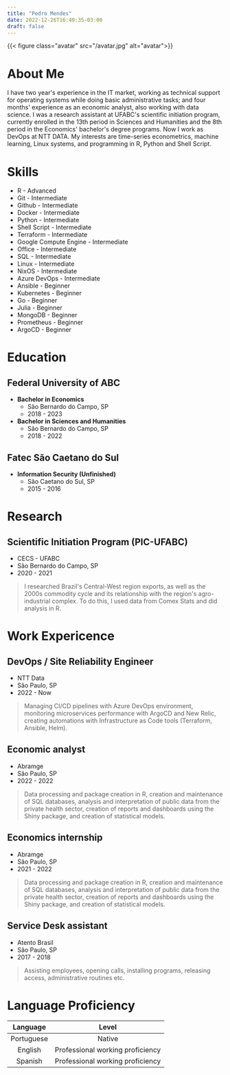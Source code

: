 ```yaml
---
title: "Pedro Mendes"
date: 2022-12-26T16:49:35-03:00
draft: false
---
```


{{< figure class="avatar" src="/avatar.jpg" alt="avatar">}}

<link rel="stylesheet" href="https://cdn.jsdelivr.net/gh/devicons/devicon@v2.15.1/devicon.min.css">

<!-- # Pedro Mendes -->

<!-- <i class="fas fa-envelope"></i> phrmendes@tuta.io   -->
<!-- <i class="fab fa-github"></i> https://github.com/phrmendes/   -->
<!-- <i class="fab fa-linkedin"></i> [Pedro Mendes](https://www.linkedin.com/in/pedro-mendes-b9983b13a/) -->

# <i class="fas fa-user"></i> About Me 

I have two year's experience in the IT market, working as technical support for operating systems while doing basic administrative tasks; and four months' experience as an economic analyst, also working with data science. I was a research assistant at UFABC's scientific initiation program, currently enrolled in the 13th period in Sciences and Humanities and the 8th period in the Economics' bachelor's degree programs. Now I work as DevOps at NTT DATA. My interests are time-series econometrics, machine learning, Linux systems, and programming in R, Python and Shell Script.

# <i class="fas fa-hammer"></i> Skills

- <i class="fab fa-r-project"></i> R - Advanced
- <i class="fab fa-git"></i> Git - Intermediate
- <i class="fab fa-github"></i> Github - Intermediate
- <i class="fab fa-docker"></i> Docker - Intermediate
- <i class="fab fa-python"></i> Python - Intermediate
- <i class="fas fa-terminal"></i> Shell Script - Intermediate
- <i class="devicon-terraform-plain"></i> Terraform - Intermediate 
- <i class="devicon-googlecloud-plain"></i> Google Compute Engine - Intermediate
- <i class="fab fa-microsoft"></i> Office - Intermediate
- <i class="fas fa-database"></i> SQL - Intermediate
- <i class="fab fa-linux"></i> Linux - Intermediate
- <i class="devicon-nixos-plain"></i> NixOS - Intermediate
- <i class="devicon-azure-plain"></i> Azure DevOps - Intermediate
- <i class="devicon-ansible-plain"></i> Ansible - Beginner
- <i class="devicon-kubernetes-plain"></i> Kubernetes - Beginner
- <i class="devicon-go-original-wordmark"></i> Go - Beginner
- <i class="devicon-julia-plain"></i> Julia - Beginner
- <i class="devicon-mongodb-plain"></i> MongoDB - Beginner
- <i class="devicon-prometheus-original"></i> Prometheus - Beginner
- <i class="devicon-argocd-plain"></i> ArgoCD - Beginner

# <i class="fas fa-graduation-cap"></i> Education 

## Federal University of ABC

- **Bachelor in Economics**
  - São Bernardo do Campo, SP
  - 2018 - 2023
- **Bachelor in Sciences and Humanities**
  - São Bernardo do Campo, SP
  - 2018 - 2022

## Fatec São Caetano do Sul
- **Information Security (Unfinished)**
  - São Caetano do Sul, SP
  - 2015 - 2016

# <i class="fas fa-book"></i> Research 

## Scientific Initiation Program (PIC-UFABC)

- CECS - UFABC
- São Bernardo do Campo, SP
- 2020 - 2021

> I researched Brazil's Central-West region exports, as well as the 2000s commodity cycle and its relationship with the region's agro-industrial complex. To do this, I used data from Comex Stats and did analysis in R.

# <i class="fas fa-briefcase"></i> Work Expericence

## DevOps / Site Reliability Engineer

- NTT Data
- São Paulo, SP
- 2022 - Now

> Managing CI/CD pipelines with Azure DevOps environment, monitoring microservices performance with ArgoCD and New Relic, creating automations with Infrastructure as Code tools (Terraform, Ansible, Helm).

## Economic analyst

- Abramge
- São Paulo, SP
- 2022 - 2022

> Data processing and package creation in R, creation and maintenance of SQL databases, analysis and interpretation of public data from the private health sector, creation of reports and dashboards using the Shiny package, and creation of statistical models.

## Economics internship

- Abramge
- São Paulo, SP
- 2021 - 2022

> Data processing and package creation in R, creation and maintenance of SQL databases, analysis and interpretation of public data from the private health sector, creation of reports and dashboards using the Shiny package, and creation of statistical models.

## Service Desk assistant

- Atento Brasil
- São Paulo, SP
- 2017 - 2018

> Assisting employees, opening calls, installing programs, releasing access, administrative routines etc.

# <i class="fas fa-language"></i> Language Proficiency

| Language   | Level                            |
| :--------: | :------------------------------: |
| Portuguese | Native                           |
| English    | Professional working proficiency |
| Spanish    | Professional working proficiency |
